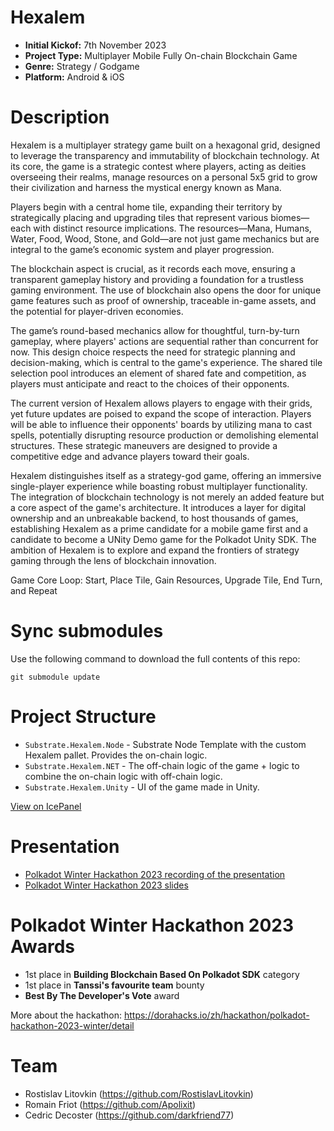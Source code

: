 # Hexalem

- **Initial Kickof:** 7th November 2023
- **Project Type:** Multiplayer Mobile Fully On-chain Blockchain Game
- **Genre:** Strategy / Godgame
- **Platform:** Android & iOS

# Description

Hexalem is a multiplayer strategy game built on a hexagonal grid, designed to leverage the transparency and immutability of blockchain technology. At its core, the game is a strategic contest where players, acting as deities overseeing their realms, manage resources on a personal 5x5 grid to grow their civilization and harness the mystical energy known as Mana.

Players begin with a central home tile, expanding their territory by strategically placing and upgrading tiles that represent various biomes—each with distinct resource implications. The resources—Mana, Humans, Water, Food, Wood, Stone, and Gold—are not just game mechanics but are integral to the game’s economic system and player progression.

The blockchain aspect is crucial, as it records each move, ensuring a transparent gameplay history and providing a foundation for a trustless gaming environment. The use of blockchain also opens the door for unique game features such as proof of ownership, traceable in-game assets, and the potential for player-driven economies.

The game’s round-based mechanics allow for thoughtful, turn-by-turn gameplay, where players' actions are sequential rather than concurrent for now. This design choice respects the need for strategic planning and decision-making, which is central to the game's experience. The shared tile selection pool introduces an element of shared fate and competition, as players must anticipate and react to the choices of their opponents.

The current version of Hexalem allows players to engage with their grids, yet future updates are poised to expand the scope of interaction. Players will be able to influence their opponents' boards by utilizing mana to cast spells, potentially disrupting resource production or demolishing elemental structures. These strategic maneuvers are designed to provide a competitive edge and advance players toward their goals.

Hexalem distinguishes itself as a strategy-god game, offering an immersive single-player experience while boasting robust multiplayer functionality. The integration of blockchain technology is not merely an added feature but a core aspect of the game's architecture. It introduces a layer for digital ownership and an unbreakable backend, to host thousands of games, establishing Hexalem as a prime candidate for a mobile game first and a candidate to become a UNity Demo game for the Polkadot Unity SDK. The ambition of Hexalem is to explore and expand the frontiers of strategy gaming through the lens of blockchain innovation.

Game Core Loop: Start, Place Tile, Gain Resources, Upgrade Tile, End Turn, and Repeat

# Sync submodules

Use the following command to download the full contents of this repo:

```
git submodule update
```

# Project Structure

- `Substrate.Hexalem.Node` - Substrate Node Template with the custom Hexalem pallet. Provides the on-chain logic.
- `Substrate.Hexalem.NET` - The off-chain logic of the game + logic to combine the on-chain logic with off-chain logic.
- `Substrate.Hexalem.Unity` - UI of the game made in Unity.

[View on IcePanel](https://s.icepanel.io/zWHET9Tj4wybDh/elfG)

# Presentation

- [Polkadot Winter Hackathon 2023 recording of the presentation](https://www.youtube.com/live/_6uUkeI99yQ?si=UWKEnjk0jyGr6xG1&t=7532)
- [Polkadot Winter Hackathon 2023 slides](https://www.canva.com/design/DAF4AVc2_nc/L6IIl1GMuLPskensTYxf3g/edit?utm_content=DAF4AVc2_nc&utm_campaign=designshare&utm_medium=link2&utm_source=sharebutton)

# Polkadot Winter Hackathon 2023 Awards

- 1st place in **Building Blockchain Based On Polkadot SDK** category
- 1st place in **Tanssi's favourite team** bounty
- **Best By The Developer's Vote** award

More about the hackathon: https://dorahacks.io/zh/hackathon/polkadot-hackathon-2023-winter/detail

# Team

- Rostislav Litovkin (https://github.com/RostislavLitovkin)
- Romain Friot (https://github.com/Apolixit)
- Cedric Decoster (https://github.com/darkfriend77)

